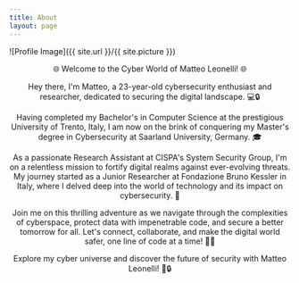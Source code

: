 ```yaml
---
title: About
layout: page
---
```

![Profile Image]({{ site.url }}/{{ site.picture }})


<center>
<p>
🌐 Welcome to the Cyber World of Matteo Leonelli! 🌐

Hey there, I'm Matteo, a 23-year-old cybersecurity enthusiast and researcher, dedicated to securing the digital landscape. 💻🔒

Having completed my Bachelor's in Computer Science at the prestigious University of Trento, Italy, I am now on the brink of conquering my Master's degree in Cybersecurity at Saarland University, Germany. 🎓

As a passionate Research Assistant at CISPA's System Security Group, I'm on a relentless mission to fortify digital realms against ever-evolving threats. My journey started as a Junior Researcher at Fondazione Bruno Kessler in Italy, where I delved deep into the world of technology and its impact on cybersecurity. 🚀

Join me on this thrilling adventure as we navigate through the complexities of cyberspace, protect data with impenetrable code, and secure a better tomorrow for all. Let's connect, collaborate, and make the digital world safer, one line of code at a time! 🔐💪

Explore my cyber universe and discover the future of security with Matteo Leonelli! 🚀🔒 
</p>
</center>
